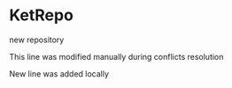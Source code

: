 # KetRepo
new repository

This line was modified manually during conflicts resolution

New line was added locally
